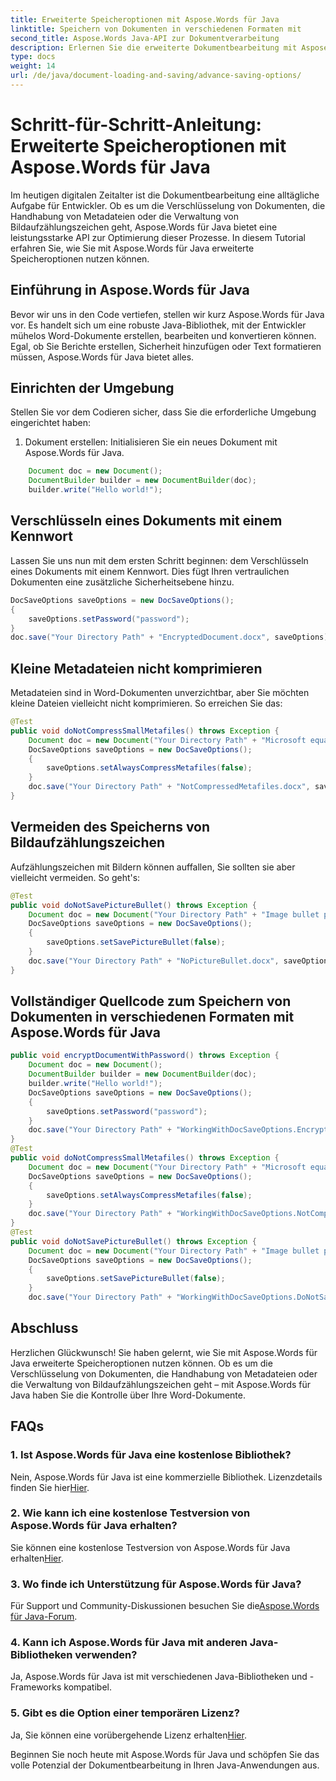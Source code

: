```yaml
---
title: Erweiterte Speicheroptionen mit Aspose.Words für Java
linktitle: Speichern von Dokumenten in verschiedenen Formaten mit
second_title: Aspose.Words Java-API zur Dokumentverarbeitung
description: Erlernen Sie die erweiterte Dokumentbearbeitung mit Aspose.Words für Java. Verschlüsseln, Metadateien verarbeiten und mehr. Ihre Word-Dokumente, auf Ihre Art.
type: docs
weight: 14
url: /de/java/document-loading-and-saving/advance-saving-options/
---
```


# Schritt-für-Schritt-Anleitung: Erweiterte Speicheroptionen mit Aspose.Words für Java

Im heutigen digitalen Zeitalter ist die Dokumentbearbeitung eine alltägliche Aufgabe für Entwickler. Ob es um die Verschlüsselung von Dokumenten, die Handhabung von Metadateien oder die Verwaltung von Bildaufzählungszeichen geht, Aspose.Words für Java bietet eine leistungsstarke API zur Optimierung dieser Prozesse. In diesem Tutorial erfahren Sie, wie Sie mit Aspose.Words für Java erweiterte Speicheroptionen nutzen können.

## Einführung in Aspose.Words für Java

Bevor wir uns in den Code vertiefen, stellen wir kurz Aspose.Words für Java vor. Es handelt sich um eine robuste Java-Bibliothek, mit der Entwickler mühelos Word-Dokumente erstellen, bearbeiten und konvertieren können. Egal, ob Sie Berichte erstellen, Sicherheit hinzufügen oder Text formatieren müssen, Aspose.Words für Java bietet alles.

## Einrichten der Umgebung

Stellen Sie vor dem Codieren sicher, dass Sie die erforderliche Umgebung eingerichtet haben:

1. Dokument erstellen: Initialisieren Sie ein neues Dokument mit Aspose.Words für Java.

```java
    Document doc = new Document();
    DocumentBuilder builder = new DocumentBuilder(doc);
    builder.write("Hello world!");
```

## Verschlüsseln eines Dokuments mit einem Kennwort

Lassen Sie uns nun mit dem ersten Schritt beginnen: dem Verschlüsseln eines Dokuments mit einem Kennwort. Dies fügt Ihren vertraulichen Dokumenten eine zusätzliche Sicherheitsebene hinzu.

```java
DocSaveOptions saveOptions = new DocSaveOptions();
{
    saveOptions.setPassword("password");
}
doc.save("Your Directory Path" + "EncryptedDocument.docx", saveOptions);
```

## Kleine Metadateien nicht komprimieren

Metadateien sind in Word-Dokumenten unverzichtbar, aber Sie möchten kleine Dateien vielleicht nicht komprimieren. So erreichen Sie das:

```java
@Test
public void doNotCompressSmallMetafiles() throws Exception {
    Document doc = new Document("Your Directory Path" + "Microsoft equation object.docx");
    DocSaveOptions saveOptions = new DocSaveOptions();
    {
        saveOptions.setAlwaysCompressMetafiles(false);
    }
    doc.save("Your Directory Path" + "NotCompressedMetafiles.docx", saveOptions);
}
```

## Vermeiden des Speicherns von Bildaufzählungszeichen

Aufzählungszeichen mit Bildern können auffallen, Sie sollten sie aber vielleicht vermeiden. So geht's:

```java
@Test
public void doNotSavePictureBullet() throws Exception {
    Document doc = new Document("Your Directory Path" + "Image bullet points.docx");
    DocSaveOptions saveOptions = new DocSaveOptions();
    {
        saveOptions.setSavePictureBullet(false);
    }
    doc.save("Your Directory Path" + "NoPictureBullet.docx", saveOptions);
}
```


## Vollständiger Quellcode zum Speichern von Dokumenten in verschiedenen Formaten mit Aspose.Words für Java

```java
public void encryptDocumentWithPassword() throws Exception {
	Document doc = new Document();
	DocumentBuilder builder = new DocumentBuilder(doc);
	builder.write("Hello world!");
	DocSaveOptions saveOptions = new DocSaveOptions();
	{
		saveOptions.setPassword("password");
	}
	doc.save("Your Directory Path" + "WorkingWithDocSaveOptions.EncryptDocumentWithPassword.docx", saveOptions);
}
@Test
public void doNotCompressSmallMetafiles() throws Exception {
	Document doc = new Document("Your Directory Path" + "Microsoft equation object.docx");
	DocSaveOptions saveOptions = new DocSaveOptions();
	{
		saveOptions.setAlwaysCompressMetafiles(false);
	}
	doc.save("Your Directory Path" + "WorkingWithDocSaveOptions.NotCompressSmallMetafiles.docx", saveOptions);
}
@Test
public void doNotSavePictureBullet() throws Exception {
	Document doc = new Document("Your Directory Path" + "Image bullet points.docx");
	DocSaveOptions saveOptions = new DocSaveOptions();
	{
		saveOptions.setSavePictureBullet(false);
	}
	doc.save("Your Directory Path" + "WorkingWithDocSaveOptions.DoNotSavePictureBullet.docx", saveOptions);
```

## Abschluss

Herzlichen Glückwunsch! Sie haben gelernt, wie Sie mit Aspose.Words für Java erweiterte Speicheroptionen nutzen können. Ob es um die Verschlüsselung von Dokumenten, die Handhabung von Metadateien oder die Verwaltung von Bildaufzählungszeichen geht – mit Aspose.Words für Java haben Sie die Kontrolle über Ihre Word-Dokumente.

## FAQs

### 1. Ist Aspose.Words für Java eine kostenlose Bibliothek?

 Nein, Aspose.Words für Java ist eine kommerzielle Bibliothek. Lizenzdetails finden Sie hier[Hier](https://purchase.aspose.com/buy).

### 2. Wie kann ich eine kostenlose Testversion von Aspose.Words für Java erhalten?

Sie können eine kostenlose Testversion von Aspose.Words für Java erhalten[Hier](https://releases.aspose.com/).

### 3. Wo finde ich Unterstützung für Aspose.Words für Java?

 Für Support und Community-Diskussionen besuchen Sie die[Aspose.Words für Java-Forum](https://forum.aspose.com/).

### 4. Kann ich Aspose.Words für Java mit anderen Java-Bibliotheken verwenden?

Ja, Aspose.Words für Java ist mit verschiedenen Java-Bibliotheken und -Frameworks kompatibel.

### 5. Gibt es die Option einer temporären Lizenz?

 Ja, Sie können eine vorübergehende Lizenz erhalten[Hier](https://purchase.aspose.com/temporary-license/).

Beginnen Sie noch heute mit Aspose.Words für Java und schöpfen Sie das volle Potenzial der Dokumentbearbeitung in Ihren Java-Anwendungen aus.
